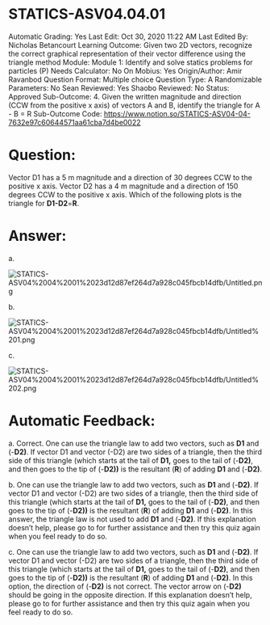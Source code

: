 # STATICS-ASV04.04.01

Automatic Grading: Yes
Last Edit: Oct 30, 2020 11:22 AM
Last Edited By: Nicholas Betancourt
Learning Outcome: Given two 2D vectors, recognize the correct graphical representation of their vector difference using the triangle method
Module: Module 1: Identify and solve statics problems for particles (P)
Needs Calculator: No
On Mobius: Yes
Origin/Author: Amir Ravanbod
Question Format: Multiple choice
Question Type: A
Randomizable Parameters: No
Sean Reviewed: Yes
Shaobo Reviewed: No
Status: Approved
Sub-Outcome: 4. Given the written magnitude and direction (CCW from the positive x axis) of vectors A and B, identify the triangle for A - B = R
Sub-Outcome Code: https://www.notion.so/STATICS-ASV04-04-7632e97c60644571aa61cba7d4be0022

# Question:

Vector D1 has a 5 m magnitude and a direction of 30 degrees CCW to the positive x axis. Vector D2 has a 4 m magnitude and a direction of 150 degrees CCW to the positive x axis. Which of the following plots is the triangle for **D1-D2**=**R**. 

# Answer:

a. 

![STATICS-ASV04%2004%2001%2023d12d87ef264d7a928c045fbcb14dfb/Untitled.png](STATICS-ASV04%2004%2001%2023d12d87ef264d7a928c045fbcb14dfb/Untitled.png)

b. 

![STATICS-ASV04%2004%2001%2023d12d87ef264d7a928c045fbcb14dfb/Untitled%201.png](STATICS-ASV04%2004%2001%2023d12d87ef264d7a928c045fbcb14dfb/Untitled%201.png)

c. 

![STATICS-ASV04%2004%2001%2023d12d87ef264d7a928c045fbcb14dfb/Untitled%202.png](STATICS-ASV04%2004%2001%2023d12d87ef264d7a928c045fbcb14dfb/Untitled%202.png)

# Automatic Feedback:

a. Correct. One can use the triangle law to add two vectors, such as **D1** and (-**D2)**.  If vector D1 and vector (-D2) are two sides of a triangle, then the third side of this triangle (which starts at the tail of **D1,** goes to the tail of (-**D2)**, and then goes to the tip of (-**D2))** is the resultant (**R**) of adding **D1** and (-**D2)**.  

b. One can use the triangle law to add two vectors, such as **D1** and (-**D2)**.  If vector D1 and vector (-D2) are two sides of a triangle, then the third side of this triangle (which starts at the tail of **D1,** goes to the tail of (-**D2)**, and then goes to the tip of (-**D2))** is the resultant (**R**) of adding **D1** and (-**D2)**. In this answer, the triangle law is not used to add **D1** and (-**D2)**.  If this explanation doesn’t help, please go to <a location where all the links are> for further assistance and then try this quiz again when you feel ready to do so.  

c. One can use the triangle law to add two vectors, such as **D1** and (-**D2)**.  If vector D1 and vector (-D2) are two sides of a triangle, then the third side of this triangle (which starts at the tail of **D1,** goes to the tail of (-**D2)**, and then goes to the tip of (-**D2))** is the resultant (**R**) of adding **D1** and (-**D2)**. In this option, the direction of (-**D2)** is not correct.  The vector arrow on (-**D2)** should be going in the opposite direction.  If this explanation doesn’t help, please go to <a location where all the links are> for further assistance and then try this quiz again when you feel ready to do so.